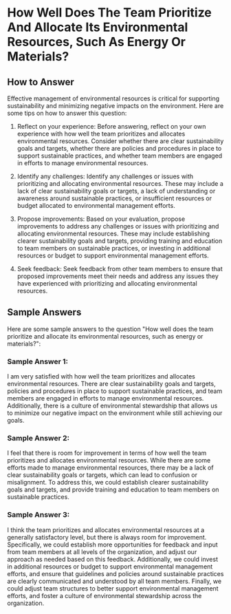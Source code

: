 How Well Does The Team Prioritize And Allocate Its Environmental Resources, Such As Energy Or Materials?
===============================================================================================================================

How to Answer
-------------

Effective management of environmental resources is critical for supporting sustainability and minimizing negative impacts on the environment. Here are some tips on how to answer this question:

1. Reflect on your experience: Before answering, reflect on your own experience with how well the team prioritizes and allocates environmental resources. Consider whether there are clear sustainability goals and targets, whether there are policies and procedures in place to support sustainable practices, and whether team members are engaged in efforts to manage environmental resources.

2. Identify any challenges: Identify any challenges or issues with prioritizing and allocating environmental resources. These may include a lack of clear sustainability goals or targets, a lack of understanding or awareness around sustainable practices, or insufficient resources or budget allocated to environmental management efforts.

3. Propose improvements: Based on your evaluation, propose improvements to address any challenges or issues with prioritizing and allocating environmental resources. These may include establishing clearer sustainability goals and targets, providing training and education to team members on sustainable practices, or investing in additional resources or budget to support environmental management efforts.

4. Seek feedback: Seek feedback from other team members to ensure that proposed improvements meet their needs and address any issues they have experienced with prioritizing and allocating environmental resources.

Sample Answers
--------------

Here are some sample answers to the question "How well does the team prioritize and allocate its environmental resources, such as energy or materials?":

### Sample Answer 1:

I am very satisfied with how well the team prioritizes and allocates environmental resources. There are clear sustainability goals and targets, policies and procedures in place to support sustainable practices, and team members are engaged in efforts to manage environmental resources. Additionally, there is a culture of environmental stewardship that allows us to minimize our negative impact on the environment while still achieving our goals.

### Sample Answer 2:

I feel that there is room for improvement in terms of how well the team prioritizes and allocates environmental resources. While there are some efforts made to manage environmental resources, there may be a lack of clear sustainability goals or targets, which can lead to confusion or misalignment. To address this, we could establish clearer sustainability goals and targets, and provide training and education to team members on sustainable practices.

### Sample Answer 3:

I think the team prioritizes and allocates environmental resources at a generally satisfactory level, but there is always room for improvement. Specifically, we could establish more opportunities for feedback and input from team members at all levels of the organization, and adjust our approach as needed based on this feedback. Additionally, we could invest in additional resources or budget to support environmental management efforts, and ensure that guidelines and policies around sustainable practices are clearly communicated and understood by all team members. Finally, we could adjust team structures to better support environmental management efforts, and foster a culture of environmental stewardship across the organization.
